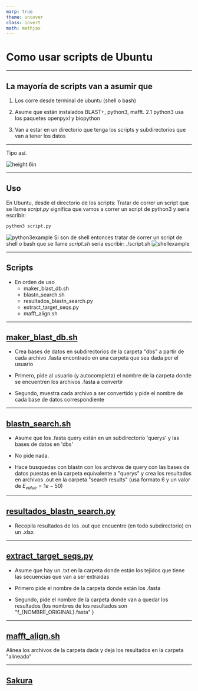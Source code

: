 ```yaml
---
marp: true
theme: uncover
class: invert
math: mathjax
---
```

# Como usar scripts de Ubuntu

---

## La mayoría de scripts van a asumir que

1. Los corre desde terminal de ubuntu (shell o bash)

2. Asume que están instalados BLAST+, python3, mafft.
    2.1 python3 usa los paquetes openpyxl y biopython
3. Van a estar en un directorio que tenga los scripts y subdirectorios que van a tener los datos

---

Tipo así.

![height:6in](dirtree.png)

---

## Uso

En Ubuntu, desde el directorio de los scripts:
Tratar de correr un script que se llame $script.py$ significa que vamos a correr un script de python3 y sería escribir:

``` sh
python3 script.py
```

![python3example](ejempy.png)
Si son de shell entonces tratar de correr un script de shell o bash que se llame $script.sh$ sería escribir: ./script.sh
![shellexample](ejemsh.png)

---

## Scripts

- En orden de uso
  - maker_blast_db.sh
  - blastn_search.sh
  - resultados_blastn_search.py
  - extract_target_seqs.py
  - mafft_align.sh

---

## [maker_blast_db.sh](https://jovillarrealm.github.io/eDNA-empty/maker_blast_db.sh "downloadURL")

- Crea bases de datos en subdirectorios de la carpeta "dbs" a partir de cada archivo .fasta encontrado en una carpeta que sea dada por el usuario

- Primero, pide al usuario (y autocompleta) el nombre de la carpeta donde se encuentren los archivos .fasta a convertir

- Segundo, muestra cada archivo a ser convertido y pide el nombre de cada base de datos correspondiente

---

## [blastn_search.sh](https://jovillarrealm.github.io/eDNA-empty/blastn_search.sh "downloadURL")

- Asume que los .fasta query están en un subdirectorio 'querys' y las bases de datos en 'dbs'

- No pide nada.

- Hace busquedas con blastn con los archivos de query con las bases de datos puestas en la carpeta equivalente a "querys" y crea los resultados en archivos .out en la carpeta "search results" (usa formato 6 y un valor de $E_{value} = 1e-50$)

---

## [resultados_blastn_search.py](https://jovillarrealm.github.io/eDNA-empty/resultados_blastn_search.py "downloadURL")

- Recopila resultados de los .out que encuentre (en todo subdirectorio) en un .xlsx

---

## [extract_target_seqs.py](https://jovillarrealm.github.io/eDNA-empty/extract_target_seqs.py "downloadURL")

- Asume que hay un .txt en la carpeta donde están los tejidos que tiene las secuencias que van a ser extraidas

- Primero pide el nombre de la carpeta donde están los .fasta

- Segundo, pide el nombre de la carpeta donde van a quedar los resultados (los nombres de los resultados son "f_{NOMBRE_ORIGINAL}.fasta" )

---

## [mafft_align.sh](https://jovillarrealm.github.io/eDNA-empty/mafft_align.sh "downloadURL")

Alinea los archivos de la carpeta dada y deja los resultados en la carpeta "alineado"

---

## [Sakura](tamalamelematica/book/index.html)
